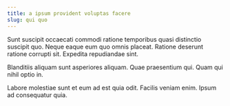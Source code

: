 ```yaml
---
title: a ipsum provident voluptas facere
slug: qui quo
---
```


Sunt suscipit occaecati commodi ratione temporibus quasi distinctio suscipit quo. Neque eaque eum quo omnis placeat. Ratione deserunt ratione corrupti sit. Expedita repudiandae sint.

Blanditiis aliquam sunt asperiores aliquam. Quae praesentium qui. Quam qui nihil optio in.

Labore molestiae sunt et eum ad est quia odit. Facilis veniam enim. Ipsum ad consequatur quia.
